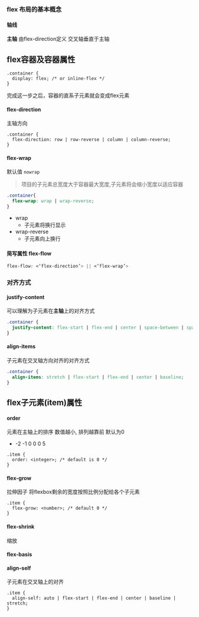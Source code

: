 ### flex 布局的基本概念
#### 轴线
**主轴** 由flex-direction定义
交叉轴垂直于主轴
## flex容器及容器属性
```
.container {
  display: flex; /* or inline-flex */
}
```
完成这一步之后，容器的直系子元素就会变成flex元素
#### flex-direction
主轴方向
```
.container {
  flex-direction: row | row-reverse | column | column-reverse;
}
```
#### flex-wrap
默认值 `nowrap`  
> 项目的子元素总宽度大于容器最大宽度,子元素将会缩小宽度以适应容器

```css
.container{
  flex-wrap: wrap | wrap-reverse;
}
```
- wrap
  - 子元素将换行显示
- wrap-reverse
  - 子元素向上换行

#### 简写属性 flex-flow
```css
flex-flow: <‘flex-direction’> || <‘flex-wrap’>
```
### 对齐方式
#### justify-content
可以理解为子元素在**主轴**上的对齐方式
```css
.container {
  justify-content: flex-start | flex-end | center | space-between | space-around | space-evenly;
}
```
#### align-items 
子元素在交叉轴方向对齐的对齐方式
```css
.container {
  align-items: stretch | flex-start | flex-end | center | baseline;
}
```
## flex子元素(item)属性

#### order
元素在主轴上的排序
数值越小, 排列越靠前
默认为0
 - -2 -1 0 0 0 5 
```
.item {
  order: <integer>; /* default is 0 */
}
```

#### flex-grow
拉伸因子
将flexbox剩余的宽度按照比例分配给各个子元素
```
.item {
  flex-grow: <number>; /* default 0 */
}
```
#### flex-shrink
缩放
#### flex-basis

#### align-self
子元素在交叉轴上的对齐
```
.item {
  align-self: auto | flex-start | flex-end | center | baseline | stretch;
}
```